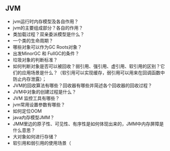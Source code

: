 ## JVM

- jvm运行时内存模型及各自作用？
- jvm的主要组成部分？各自的作用？
- 类加载过程？双亲委派模型是什么？
- 一个类的生命周期？
- 哪些对象可以作为GC Roots对象？
- 出发MinorGC 和 FullGC的条件？
- 垃圾对象的判断标准？
- 如何判断对象是否可以被回收？弱引用、强引用、虚引用、软引用的区别？它们的应用场景是什么？（软引用可以实现缓存，弱引用可以用来在回调函数中防止内存泄露）；
- JVM的回收算法有哪些？回收器有哪些并简述各个回收器的回收过程？
- JVM中对象的创建过程是什么？
- JVM 监控工具有哪些？
- jvm常用设置参数有哪些？
- 如何定位OOM
- java内存模型JMM？
- JMM里边的原子性、可见性、有序性是如何体现出来的，JMM中内存屏障是什么意思？
- 大对象如何进行存储？
- 软引用和弱引用的使用场景（
